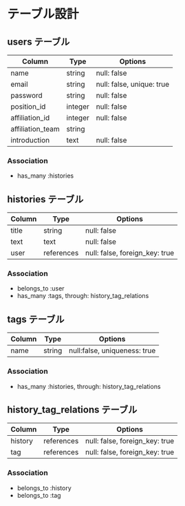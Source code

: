 # テーブル設計

## users テーブル

| Column           | Type    | Options                   |
| ---------------- | ------- | ------------------------- |
| name             | string  | null: false               |
| email            | string  | null: false, unique: true |
| password         | string  | null: false               |
| position_id      | integer | null: false               |
| affiliation_id   | integer | null: false               |
| affiliation_team | string  |                           |
| introduction     | text    | null: false               |

### Association

- has_many :histories


## histories テーブル

| Column      | Type       | Options                        |
| ----------- | ---------- | ------------------------------ |
| title       | string     | null: false                    |
| text        | text       | null: false                    |
| user        | references | null: false, foreign_key: true |

### Association

- belongs_to :user
- has_many :tags, through: history_tag_relations



## tags テーブル

| Column  | Type       | Options                        |
| ------- | ---------- | ------------------------------ |
| name    | string     | null:false, uniqueness: true   |

### Association

- has_many :histories, through: history_tag_relations

## history_tag_relations テーブル

| Column  | Type       | Options                        |
| ------- | ---------- | ------------------------------ |
| history | references | null: false, foreign_key: true |
| tag     | references | null: false, foreign_key: true |

### Association

- belongs_to :history
- belongs_to :tag
